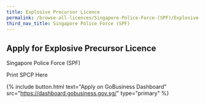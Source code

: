 ```yaml
---
title: Explosive Precursor Licence
permalink: /browse-all-licences/Singapore-Police-Force-(SPF)/Explosive-Precursor-Licence
third_nav_title: Singapore Police Force (SPF)
---
```


## Apply for Explosive Precursor Licence

Singapore Police Force (SPF)

Print SPCP Here

{% include button.html text="Apply on GoBusiness Dashboard" src="https://dashboard.gobusiness.gov.sg/" type="primary" %}

